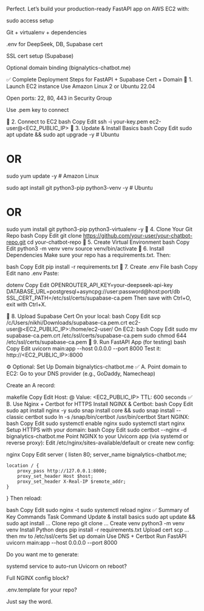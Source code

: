 Perfect. Let’s build your production-ready FastAPI app on AWS EC2 with:

sudo access setup

Git + virtualenv + dependencies

.env for DeepSeek, DB, Supabase cert

SSL cert setup (Supabase)

Optional domain binding (bignalytics-chatbot.me)

✅ Complete Deployment Steps for FastAPI + Supabase Cert + Domain
🔹 1. Launch EC2 instance
Use Amazon Linux 2 or Ubuntu 22.04

Open ports: 22, 80, 443 in Security Group

Use .pem key to connect

🔹 2. Connect to EC2
bash
Copy
Edit
ssh -i your-key.pem ec2-user@<EC2_PUBLIC_IP>
🔹 3. Update & Install Basics
bash
Copy
Edit
sudo apt update && sudo apt upgrade -y            # Ubuntu
# OR
sudo yum update -y                                # Amazon Linux

sudo apt install git python3-pip python3-venv -y  # Ubuntu
# OR
sudo yum install git python3-pip python3-virtualenv -y
🔹 4. Clone Your Git Repo
bash
Copy
Edit
git clone https://github.com/your-user/your-chatbot-repo.git
cd your-chatbot-repo
🔹 5. Create Virtual Environment
bash
Copy
Edit
python3 -m venv venv
source venv/bin/activate
🔹 6. Install Dependencies
Make sure your repo has a requirements.txt. Then:

bash
Copy
Edit
pip install -r requirements.txt
🔹 7. Create .env File
bash
Copy
Edit
nano .env
Paste:

dotenv
Copy
Edit
OPENROUTER_API_KEY=your-deepseek-api-key
DATABASE_URL=postgresql+asyncpg://user:password@host:port/db
SSL_CERT_PATH=/etc/ssl/certs/supabase-ca.pem
Then save with Ctrl+O, exit with Ctrl+X.

🔹 8. Upload Supabase Cert
On your local:
bash
Copy
Edit
scp /c/Users/nikhi/Downloads/supabase-ca.pem.crt ec2-user@<EC2_PUBLIC_IP>:/home/ec2-user/
On EC2:
bash
Copy
Edit
sudo mv supabase-ca.pem.crt /etc/ssl/certs/supabase-ca.pem
sudo chmod 644 /etc/ssl/certs/supabase-ca.pem
🔹 9. Run FastAPI App (for testing)
bash
Copy
Edit
uvicorn main:app --host 0.0.0.0 --port 8000
Test it:
http://<EC2_PUBLIC_IP>:8000

⚙️ Optional: Set Up Domain bignalytics-chatbot.me
✅ A. Point domain to EC2:
Go to your DNS provider (e.g., GoDaddy, Namecheap)

Create an A record:

makefile
Copy
Edit
Host: @
Value: <EC2_PUBLIC_IP>
TTL: 600 seconds
✅ B. Use Nginx + Certbot for HTTPS
Install NGINX & Certbot:
bash
Copy
Edit
sudo apt install nginx -y
sudo snap install core && sudo snap install --classic certbot
sudo ln -s /snap/bin/certbot /usr/bin/certbot
Start NGINX:
bash
Copy
Edit
sudo systemctl enable nginx
sudo systemctl start nginx
Setup HTTPS with your domain:
bash
Copy
Edit
sudo certbot --nginx -d bignalytics-chatbot.me
Point NGINX to your Uvicorn app (via systemd or reverse proxy):
Edit /etc/nginx/sites-available/default or create new config:

nginx
Copy
Edit
server {
    listen 80;
    server_name bignalytics-chatbot.me;

    location / {
        proxy_pass http://127.0.0.1:8000;
        proxy_set_header Host $host;
        proxy_set_header X-Real-IP $remote_addr;
    }
}
Then reload:

bash
Copy
Edit
sudo nginx -t
sudo systemctl reload nginx
✅ Summary of Key Commands
Task	Command
Update & install basics	sudo apt update && sudo apt install ...
Clone repo	git clone ...
Create venv	python3 -m venv venv
Install Python deps	pip install -r requirements.txt
Upload cert	scp ... then mv to /etc/ssl/certs
Set up domain	Use DNS + Certbot
Run FastAPI	uvicorn main:app --host 0.0.0.0 --port 8000

Do you want me to generate:

systemd service to auto-run Uvicorn on reboot?

Full NGINX config block?

.env.template for your repo?

Just say the word.









